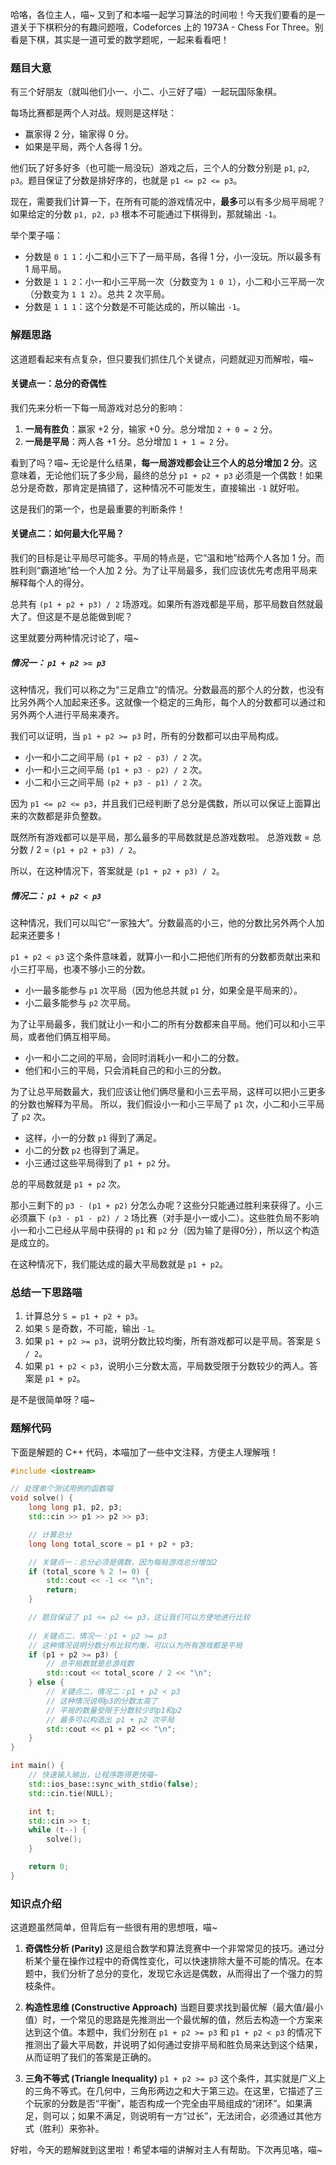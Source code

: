 哈咯，各位主人，喵~ 又到了和本喵一起学习算法的时间啦！今天我们要看的是一道关于下棋积分的有趣问题哦，Codeforces 上的 1973A - Chess For Three。别看是下棋，其实是一道可爱的数学题呢，一起来看看吧！

### 题目大意

有三个好朋友（就叫他们小一、小二、小三好了喵）一起玩国际象棋。

每场比赛都是两个人对战。规则是这样哒：
*   赢家得 2 分，输家得 0 分。
*   如果是平局，两个人各得 1 分。

他们玩了好多好多（也可能一局没玩）游戏之后，三个人的分数分别是 `p1`, `p2`, `p3`。题目保证了分数是排好序的，也就是 `p1 <= p2 <= p3`。

现在，需要我们计算一下，在所有可能的游戏情况中，**最多**可以有多少局平局呢？如果给定的分数 `p1, p2, p3` 根本不可能通过下棋得到，那就输出 `-1`。

举个栗子喵：
*   分数是 `0 1 1`：小二和小三下了一局平局，各得 1 分，小一没玩。所以最多有 1 局平局。
*   分数是 `1 1 2`：小一和小三平局一次（分数变为 `1 0 1`），小二和小三平局一次（分数变为 `1 1 2`）。总共 2 次平局。
*   分数是 `1 1 1`：这个分数是不可能达成的，所以输出 `-1`。

### 解题思路

这道题看起来有点复杂，但只要我们抓住几个关键点，问题就迎刃而解啦，喵~

#### 关键点一：总分的奇偶性

我们先来分析一下每一局游戏对总分的影响：
1.  **一局有胜负**：赢家 +2 分，输家 +0 分。总分增加 `2 + 0 = 2` 分。
2.  **一局是平局**：两人各 +1 分。总分增加 `1 + 1 = 2` 分。

看到了吗？喵~ 无论是什么结果，**每一局游戏都会让三个人的总分增加 2 分**。这意味着，无论他们玩了多少局，最终的总分 `p1 + p2 + p3` 必须是一个偶数！如果总分是奇数，那肯定是搞错了，这种情况不可能发生，直接输出 `-1` 就好啦。

这是我们的第一个，也是最重要的判断条件！

#### 关键点二：如何最大化平局？

我们的目标是让平局尽可能多。平局的特点是，它“温和地”给两个人各加 1 分。而胜利则“霸道地”给一个人加 2 分。为了让平局最多，我们应该优先考虑用平局来解释每个人的得分。

总共有 `(p1 + p2 + p3) / 2` 场游戏。如果所有游戏都是平局，那平局数自然就最大了。但这是不是总能做到呢？

这里就要分两种情况讨论了，喵~

##### 情况一： `p1 + p2 >= p3`

这种情况，我们可以称之为“三足鼎立”的情况。分数最高的那个人的分数，也没有比另外两个人加起来还多。这就像一个稳定的三角形，每个人的分数都可以通过和另外两个人进行平局来凑齐。

我们可以证明，当 `p1 + p2 >= p3` 时，所有的分数都可以由平局构成。
*   小一和小二之间平局 `(p1 + p2 - p3) / 2` 次。
*   小一和小三之间平局 `(p1 + p3 - p2) / 2` 次。
*   小二和小三之间平局 `(p2 + p3 - p1) / 2` 次。

因为 `p1 <= p2 <= p3`，并且我们已经判断了总分是偶数，所以可以保证上面算出来的次数都是非负整数。

既然所有游戏都可以是平局，那么最多的平局数就是总游戏数啦。
总游戏数 = 总分数 / 2 = `(p1 + p2 + p3) / 2`。

所以，在这种情况下，答案就是 `(p1 + p2 + p3) / 2`。

##### 情况二： `p1 + p2 < p3`

这种情况，我们可以叫它“一家独大”。分数最高的小三，他的分数比另外两个人加起来还要多！

`p1 + p2 < p3` 这个条件意味着，就算小一和小二把他们所有的分数都贡献出来和小三打平局，也凑不够小三的分数。
*   小一最多能参与 `p1` 次平局（因为他总共就 `p1` 分，如果全是平局来的）。
*   小二最多能参与 `p2` 次平局。

为了让平局最多，我们就让小一和小二的所有分数都来自平局。他们可以和小三平局，或者他们俩互相平局。
*   小一和小二之间的平局，会同时消耗小一和小二的分数。
*   他们和小三的平局，只会消耗自己的和小三的分数。

为了让总平局数最大，我们应该让他们俩尽量和小三去平局，这样可以把小三更多的分数也解释为平局。
所以，我们假设小一和小三平局了 `p1` 次，小二和小三平局了 `p2` 次。
*   这样，小一的分数 `p1` 得到了满足。
*   小二的分数 `p2` 也得到了满足。
*   小三通过这些平局得到了 `p1 + p2` 分。

总的平局数就是 `p1 + p2` 次。

那小三剩下的 `p3 - (p1 + p2)` 分怎么办呢？这些分只能通过胜利来获得了。小三必须赢下 `(p3 - p1 - p2) / 2` 场比赛（对手是小一或小二）。这些胜负局不影响小一和小二已经从平局中获得的 `p1` 和 `p2` 分（因为输了是得0分），所以这个构造是成立的。

在这种情况下，我们能达成的最大平局数就是 `p1 + p2`。

### 总结一下思路喵

1.  计算总分 `S = p1 + p2 + p3`。
2.  如果 `S` 是奇数，不可能，输出 `-1`。
3.  如果 `p1 + p2 >= p3`，说明分数比较均衡，所有游戏都可以是平局。答案是 `S / 2`。
4.  如果 `p1 + p2 < p3`，说明小三分数太高，平局数受限于分数较少的两人。答案是 `p1 + p2`。

是不是很简单呀？喵~

### 题解代码

下面是解题的 C++ 代码，本喵加了一些中文注释，方便主人理解哦！

```cpp
#include <iostream>

// 处理单个测试用例的函数喵
void solve() {
    long long p1, p2, p3;
    std::cin >> p1 >> p2 >> p3;

    // 计算总分
    long long total_score = p1 + p2 + p3;

    // 关键点一：总分必须是偶数，因为每局游戏总分增加2
    if (total_score % 2 != 0) {
        std::cout << -1 << "\n";
        return;
    }

    // 题目保证了 p1 <= p2 <= p3，这让我们可以方便地进行比较
    
    // 关键点二，情况一：p1 + p2 >= p3
    // 这种情况说明分数分布比较均衡，可以认为所有游戏都是平局
    if (p1 + p2 >= p3) {
        // 总平局数就是总游戏数
        std::cout << total_score / 2 << "\n";
    } else {
        // 关键点二，情况二：p1 + p2 < p3
        // 这种情况说明p3的分数太高了
        // 平局的数量受限于分数较少的p1和p2
        // 最多可以构造出 p1 + p2 次平局
        std::cout << p1 + p2 << "\n";
    }
}

int main() {
    // 快速输入输出，让程序跑得更快喵~
    std::ios_base::sync_with_stdio(false);
    std::cin.tie(NULL);

    int t;
    std::cin >> t;
    while (t--) {
        solve();
    }

    return 0;
}
```

### 知识点介绍

这道题虽然简单，但背后有一些很有用的思想哦，喵~

1.  **奇偶性分析 (Parity)**
    这是组合数学和算法竞赛中一个非常常见的技巧。通过分析某个量在操作过程中的奇偶性变化，可以快速排除大量不可能的情况。在本题中，我们分析了总分的变化，发现它永远是偶数，从而得出了一个强力的剪枝条件。

2.  **构造性思维 (Constructive Approach)**
    当题目要求找到最优解（最大值/最小值）时，一个常见的思路是先推测出一个最优解的值，然后去构造一个方案来达到这个值。本题中，我们分别在 `p1 + p2 >= p3` 和 `p1 + p2 < p3` 的情况下推测出了最大平局数，并说明了如何通过安排平局和胜负局来达到这个结果，从而证明了我们的答案是正确的。

3.  **三角不等式 (Triangle Inequality)**
    `p1 + p2 >= p3` 这个条件，其实就是广义上的三角不等式。在几何中，三角形两边之和大于第三边。在这里，它描述了三个玩家的分数是否“平衡”，能否构成一个完全由平局组成的“闭环”。如果满足，则可以；如果不满足，则说明有一方“过长”，无法闭合，必须通过其他方式（胜利）来弥补。

好啦，今天的题解就到这里啦！希望本喵的讲解对主人有帮助。下次再见咯，喵~